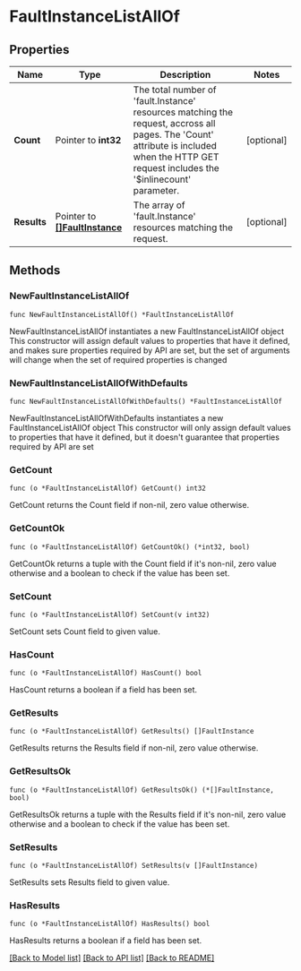 # FaultInstanceListAllOf

## Properties

Name | Type | Description | Notes
------------ | ------------- | ------------- | -------------
**Count** | Pointer to **int32** | The total number of &#39;fault.Instance&#39; resources matching the request, accross all pages. The &#39;Count&#39; attribute is included when the HTTP GET request includes the &#39;$inlinecount&#39; parameter. | [optional] 
**Results** | Pointer to [**[]FaultInstance**](fault.Instance.md) | The array of &#39;fault.Instance&#39; resources matching the request. | [optional] 

## Methods

### NewFaultInstanceListAllOf

`func NewFaultInstanceListAllOf() *FaultInstanceListAllOf`

NewFaultInstanceListAllOf instantiates a new FaultInstanceListAllOf object
This constructor will assign default values to properties that have it defined,
and makes sure properties required by API are set, but the set of arguments
will change when the set of required properties is changed

### NewFaultInstanceListAllOfWithDefaults

`func NewFaultInstanceListAllOfWithDefaults() *FaultInstanceListAllOf`

NewFaultInstanceListAllOfWithDefaults instantiates a new FaultInstanceListAllOf object
This constructor will only assign default values to properties that have it defined,
but it doesn't guarantee that properties required by API are set

### GetCount

`func (o *FaultInstanceListAllOf) GetCount() int32`

GetCount returns the Count field if non-nil, zero value otherwise.

### GetCountOk

`func (o *FaultInstanceListAllOf) GetCountOk() (*int32, bool)`

GetCountOk returns a tuple with the Count field if it's non-nil, zero value otherwise
and a boolean to check if the value has been set.

### SetCount

`func (o *FaultInstanceListAllOf) SetCount(v int32)`

SetCount sets Count field to given value.

### HasCount

`func (o *FaultInstanceListAllOf) HasCount() bool`

HasCount returns a boolean if a field has been set.

### GetResults

`func (o *FaultInstanceListAllOf) GetResults() []FaultInstance`

GetResults returns the Results field if non-nil, zero value otherwise.

### GetResultsOk

`func (o *FaultInstanceListAllOf) GetResultsOk() (*[]FaultInstance, bool)`

GetResultsOk returns a tuple with the Results field if it's non-nil, zero value otherwise
and a boolean to check if the value has been set.

### SetResults

`func (o *FaultInstanceListAllOf) SetResults(v []FaultInstance)`

SetResults sets Results field to given value.

### HasResults

`func (o *FaultInstanceListAllOf) HasResults() bool`

HasResults returns a boolean if a field has been set.


[[Back to Model list]](../README.md#documentation-for-models) [[Back to API list]](../README.md#documentation-for-api-endpoints) [[Back to README]](../README.md)



